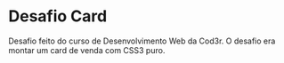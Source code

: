 # Desafio Card
Desafio feito do curso de Desenvolvimento Web da Cod3r. O desafio era montar um card de venda com CSS3 puro.
